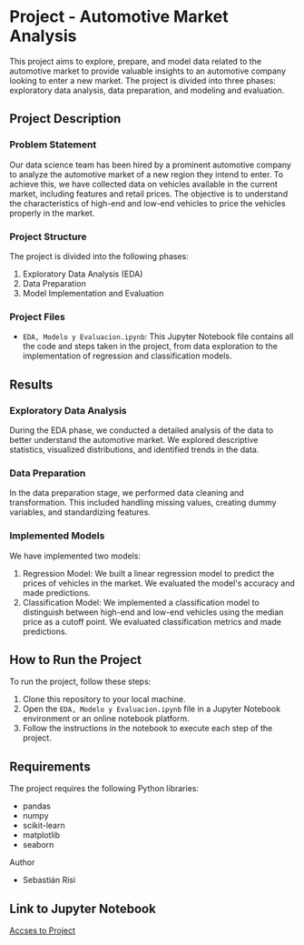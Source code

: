 # Project - Automotive Market Analysis

This project aims to explore, prepare, and model data related to the automotive market to provide valuable insights to an automotive company looking to enter a new market. The project is divided into three phases: exploratory data analysis, data preparation, and modeling and evaluation.

## Project Description

### Problem Statement

Our data science team has been hired by a prominent automotive company to analyze the automotive market of a new region they intend to enter. To achieve this, we have collected data on vehicles available in the current market, including features and retail prices. The objective is to understand the characteristics of high-end and low-end vehicles to price the vehicles properly in the market.

### Project Structure

The project is divided into the following phases:

1. Exploratory Data Analysis (EDA)
2. Data Preparation
3. Model Implementation and Evaluation

### Project Files

- `EDA, Modelo y Evaluacion.ipynb`: This Jupyter Notebook file contains all the code and steps taken in the project, from data exploration to the implementation of regression and classification models.

## Results

### Exploratory Data Analysis

During the EDA phase, we conducted a detailed analysis of the data to better understand the automotive market. We explored descriptive statistics, visualized distributions, and identified trends in the data.

### Data Preparation

In the data preparation stage, we performed data cleaning and transformation. This included handling missing values, creating dummy variables, and standardizing features.

### Implemented Models

We have implemented two models:

1. Regression Model: We built a linear regression model to predict the prices of vehicles in the market. We evaluated the model's accuracy and made predictions.
2. Classification Model: We implemented a classification model to distinguish between high-end and low-end vehicles using the median price as a cutoff point. We evaluated classification metrics and made predictions.

## How to Run the Project

To run the project, follow these steps:

1. Clone this repository to your local machine.
2. Open the `EDA, Modelo y Evaluacion.ipynb` file in a Jupyter Notebook environment or an online notebook platform.
3. Follow the instructions in the notebook to execute each step of the project.

## Requirements

The project requires the following Python libraries:

- pandas
- numpy
- scikit-learn
- matplotlib
- seaborn

Author

- Sebastián Risi

## Link to Jupyter Notebook

[Accses to Project](https://github.com/sebastianr92/ProyectoIntegrador_ML.git)
